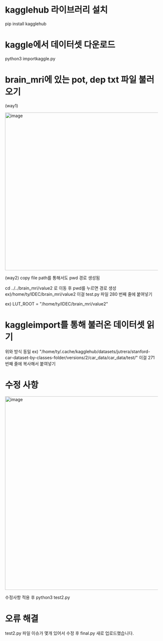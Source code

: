 # kagglehub 라이브러리 설치
pip install kagglehub

# kaggle에서 데이터셋 다운로드
python3 importkaggle.py

# brain_mri에 있는 pot, dep txt 파일 불러오기
(way1)

<img width="606" height="520" alt="image" src="https://github.com/user-attachments/assets/bebc81ad-d70d-4ad0-9b2a-003cfae787cf" />


(way2)
copy file path를 통해서도 pwd 경로 생성됨

cd ../../brain_mri/value2 로 이동 후 pwd를 누르면 경로 생성
ex)/home/ty/IDEC/brain_mri/value2
이걸 test.py 파일 280 번째 줄에 붙여넣기

ex) LUT_ROOT = "/home/ty/IDEC/brain_mri/value2"

# kaggleimport를 통해 불러온 데이터셋 읽기

위와 방식 동일
ex) "/home/ty/.cache/kagglehub/datasets/jutrera/stanford-car-dataset-by-classes-folder/versions/2/car_data/car_data/test/"
이걸 271 번째 줄에 복사해서 붙여넣기

# 수정 사항
<img width="1230" height="638" alt="image" src="https://github.com/user-attachments/assets/a2f8c969-03cf-4c4e-b10e-39adb98719ad" />

수정사항 적용 후 python3 test2.py

# 오류 해결
test2.py 파일 이슈가 몇개 있어서 수정 후
final.py 새로 업로드했습니다.
